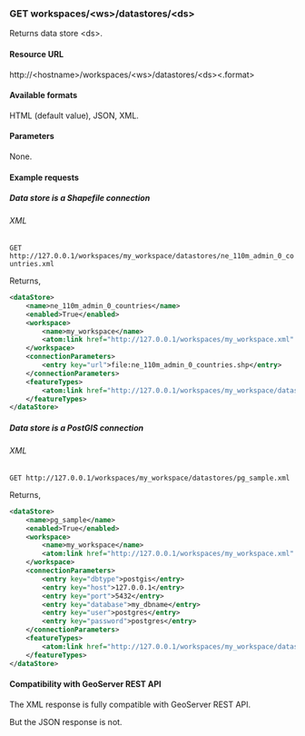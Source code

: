 ### GET workspaces/\<ws\>/datastores/\<ds\>

Returns data store \<ds\>.

#### Resource URL

http://\<hostname\>/workspaces/\<ws\>/datastores/\<ds\>\<.format\>

#### Available formats

HTML (default value), JSON, XML.

#### Parameters

None.

#### Example requests

##### Data store is a Shapefile connection

###### XML

`GET http://127.0.0.1/workspaces/my_workspace/datastores/ne_110m_admin_0_countries.xml`

Returns,

```xml
<dataStore>
    <name>ne_110m_admin_0_countries</name>
    <enabled>True</enabled>
    <workspace>
        <name>my_workspace</name>
        <atom:link href="http://127.0.0.1/workspaces/my_workspace.xml" rel="alternate" type="application/xml"/>
    </workspace>
    <connectionParameters>
        <entry key="url">file:ne_110m_admin_0_countries.shp</entry>
    </connectionParameters>
    <featureTypes>
        <atom:link href="http://127.0.0.1/workspaces/my_workspace/datastores/ne_110m_admin_0_countries/featuretypes.xml" rel="alternate" type="application/xml"/>
    </featureTypes>
</dataStore>
```

##### Data store is a PostGIS connection

###### XML

`GET http://127.0.0.1/workspaces/my_workspace/datastores/pg_sample.xml`

Returns,

```xml
<dataStore>
    <name>pg_sample</name>
    <enabled>True</enabled>
    <workspace>
        <name>my_workspace</name>
        <atom:link href="http://127.0.0.1/workspaces/my_workspace.xml" rel="alternate" type="application/xml"/>
    </workspace>
    <connectionParameters>
        <entry key="dbtype">postgis</entry>
        <entry key="host">127.0.0.1</entry>
        <entry key="port">5432</entry>
        <entry key="database">my_dbname</entry>
        <entry key="user">postgres</entry>
        <entry key="password">postgres</entry>
    </connectionParameters>
    <featureTypes>
        <atom:link href="http://127.0.0.1/workspaces/my_workspace/datastores/pg_sample/featuretypes.xml" rel="alternate" type="application/xml"/>
    </featureTypes>
</dataStore>
```

#### Compatibility with GeoServer REST API

The XML response is fully compatible with GeoServer REST API.

But the JSON response is not.